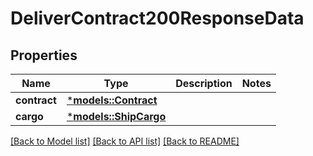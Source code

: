 # DeliverContract200ResponseData

## Properties
Name | Type | Description | Notes
------------ | ------------- | ------------- | -------------
**contract** | [***models::Contract**](Contract.md) |  | 
**cargo** | [***models::ShipCargo**](ShipCargo.md) |  | 

[[Back to Model list]](../README.md#documentation-for-models) [[Back to API list]](../README.md#documentation-for-api-endpoints) [[Back to README]](../README.md)


